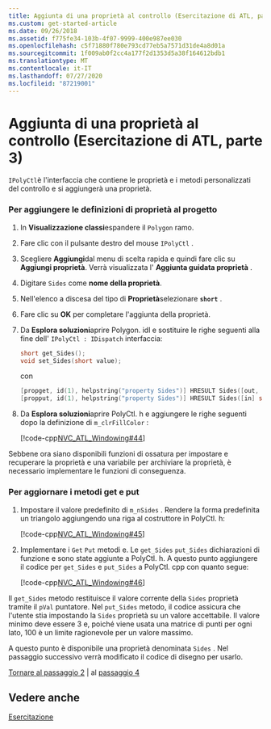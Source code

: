 ```yaml
---
title: Aggiunta di una proprietà al controllo (Esercitazione di ATL, parte 3)
ms.custom: get-started-article
ms.date: 09/26/2018
ms.assetid: f775fe34-103b-4f07-9999-400e987ee030
ms.openlocfilehash: c5f71880f780e793cd77eb5a7571d31de4a8d01a
ms.sourcegitcommit: 1f009ab0f2cc4a177f2d1353d5a38f164612bdb1
ms.translationtype: MT
ms.contentlocale: it-IT
ms.lasthandoff: 07/27/2020
ms.locfileid: "87219001"
---
```

# <a name="adding-a-property-to-the-control-atl-tutorial-part-3"></a>Aggiunta di una proprietà al controllo (Esercitazione di ATL, parte 3)

`IPolyCtl`è l'interfaccia che contiene le proprietà e i metodi personalizzati del controllo e si aggiungerà una proprietà.

### <a name="to-add-the-property-definitions-to-your-project"></a>Per aggiungere le definizioni di proprietà al progetto

1. In **Visualizzazione classi**espandere il `Polygon` ramo.

1. Fare clic con il pulsante destro del mouse `IPolyCtl` .

1. Scegliere **Aggiungi**dal menu di scelta rapida e quindi fare clic su **Aggiungi proprietà**. Verrà visualizzata l' **Aggiunta guidata proprietà** .

1. Digitare `Sides` come **nome della proprietà**.

1. Nell'elenco a discesa del tipo di **Proprietà**selezionare **`short`** .

1. Fare clic su **OK** per completare l'aggiunta della proprietà.

1. Da **Esplora soluzioni**aprire Polygon. idl e sostituire le righe seguenti alla fine dell' `IPolyCtl : IDispatch` interfaccia:

    ```cpp
    short get_Sides();
    void set_Sides(short value);
    ```

    con

    ```cpp
    [propget, id(1), helpstring("property Sides")] HRESULT Sides([out, retval] short *pVal);
    [propput, id(1), helpstring("property Sides")] HRESULT Sides([in] short newVal);
    ```

1. Da **Esplora soluzioni**aprire PolyCtl. h e aggiungere le righe seguenti dopo la definizione di `m_clrFillColor` :

    [!code-cpp[NVC_ATL_Windowing#44](../atl/codesnippet/cpp/adding-a-property-to-the-control-atl-tutorial-part-3_1.h)]

Sebbene ora siano disponibili funzioni di ossatura per impostare e recuperare la proprietà e una variabile per archiviare la proprietà, è necessario implementare le funzioni di conseguenza.

### <a name="to-update-the-get-and-put-methods"></a>Per aggiornare i metodi get e put

1. Impostare il valore predefinito di `m_nSides` . Rendere la forma predefinita un triangolo aggiungendo una riga al costruttore in PolyCtl. h:

    [!code-cpp[NVC_ATL_Windowing#45](../atl/codesnippet/cpp/adding-a-property-to-the-control-atl-tutorial-part-3_2.h)]

1. Implementare i `Get` `Put` metodi e. Le `get_Sides` `put_Sides` dichiarazioni di funzione e sono state aggiunte a PolyCtl. h. A questo punto aggiungere il codice per `get_Sides` e `put_Sides` a PolyCtl. cpp con quanto segue:

    [!code-cpp[NVC_ATL_Windowing#46](../atl/codesnippet/cpp/adding-a-property-to-the-control-atl-tutorial-part-3_3.cpp)]

Il `get_Sides` metodo restituisce il valore corrente della `Sides` proprietà tramite il `pVal` puntatore. Nel `put_Sides` metodo, il codice assicura che l'utente stia impostando la `Sides` proprietà su un valore accettabile. Il valore minimo deve essere 3 e, poiché viene usata una matrice di punti per ogni lato, 100 è un limite ragionevole per un valore massimo.

A questo punto è disponibile una proprietà denominata `Sides` . Nel passaggio successivo verrà modificato il codice di disegno per usarlo.

[Tornare al passaggio 2](../atl/adding-a-control-atl-tutorial-part-2.md) &#124; al [passaggio 4](../atl/changing-the-drawing-code-atl-tutorial-part-4.md)

## <a name="see-also"></a>Vedere anche

[Esercitazione](../atl/active-template-library-atl-tutorial.md)
